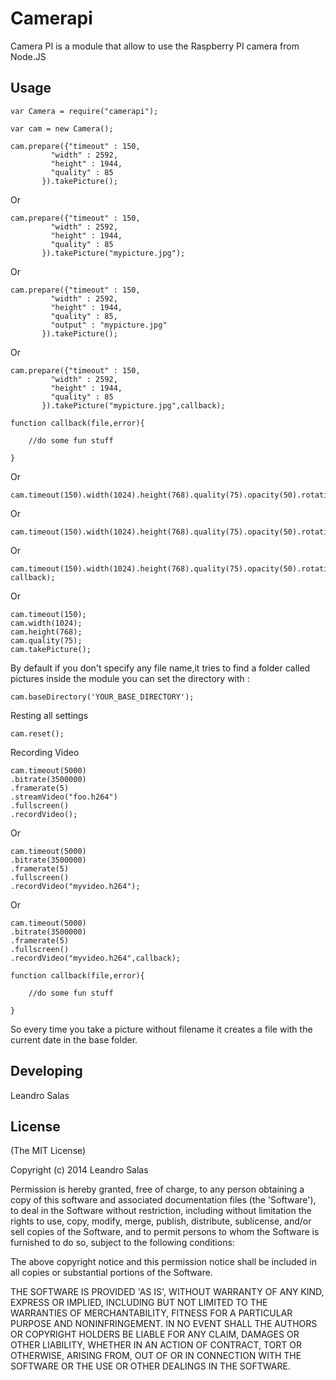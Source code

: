 
# Camerapi

Camera PI is a module that allow to use the Raspberry PI camera from Node.JS

## Usage

	var Camera = require("camerapi");

	var cam = new Camera();

	cam.prepare({"timeout" : 150, 
			 "width" : 2592,
			 "height" : 1944,
			 "quality" : 85
		   }).takePicture();

Or

	cam.prepare({"timeout" : 150, 
			 "width" : 2592,
			 "height" : 1944,
			 "quality" : 85
		   }).takePicture("mypicture.jpg");


Or 

	cam.prepare({"timeout" : 150, 
			 "width" : 2592,
			 "height" : 1944,
			 "quality" : 85,
			 "output" : "mypicture.jpg"
		   }).takePicture();


Or


	cam.prepare({"timeout" : 150, 
			 "width" : 2592,
			 "height" : 1944,
			 "quality" : 85
		   }).takePicture("mypicture.jpg",callback);
		   
	function callback(file,error){
	
		//do some fun stuff
	
	}
		 
Or		 
		   
	cam.timeout(150).width(1024).height(768).quality(75).opacity(50).rotation(180).takePicture();

Or


	cam.timeout(150).width(1024).height(768).quality(75).opacity(50).rotation(180).takePicture("mypicture.jpg");

Or

	cam.timeout(150).width(1024).height(768).quality(75).opacity(50).rotation(180).takePicture("mypicture.jpg", callback);

Or

	cam.timeout(150);
	cam.width(1024);
	cam.height(768);
	cam.quality(75);
	cam.takePicture();

By default if you don't specify any file name,it tries to find a folder called pictures inside the module
you can set the directory with : 

	cam.baseDirectory('YOUR_BASE_DIRECTORY');

Resting all settings

	cam.reset();

Recording Video

	cam.timeout(5000)
	.bitrate(3500000)
	.framerate(5)
	.streamVideo("foo.h264")
	.fullscreen()
	.recordVideo();

Or

	cam.timeout(5000)
	.bitrate(3500000)
	.framerate(5)
	.fullscreen()
	.recordVideo("myvideo.h264");

Or

	cam.timeout(5000)
	.bitrate(3500000)
	.framerate(5)
	.fullscreen()
	.recordVideo("myvideo.h264",callback);

	function callback(file,error){
	
		//do some fun stuff
	
	}

So every time you take a picture without filename it creates a file with the current date in the base folder.
  

## Developing

Leandro Salas 

## License

(The MIT License)

Copyright (c) 2014 Leandro Salas

Permission is hereby granted, free of charge, to any person obtaining a copy of this software and associated documentation files (the 'Software'), to deal in the Software without restriction, including without limitation the rights to use, copy, modify, merge, publish, distribute, sublicense, and/or sell copies of the Software, and to permit persons to whom the Software is furnished to do so, subject to the following conditions:

The above copyright notice and this permission notice shall be included in all copies or substantial portions of the Software.

THE SOFTWARE IS PROVIDED 'AS IS', WITHOUT WARRANTY OF ANY KIND, EXPRESS OR IMPLIED, INCLUDING BUT NOT LIMITED TO THE WARRANTIES OF MERCHANTABILITY, FITNESS FOR A PARTICULAR PURPOSE AND NONINFRINGEMENT. IN NO EVENT SHALL THE AUTHORS OR COPYRIGHT HOLDERS BE LIABLE FOR ANY CLAIM, DAMAGES OR OTHER LIABILITY, WHETHER IN AN ACTION OF CONTRACT, TORT OR OTHERWISE, ARISING FROM, OUT OF OR IN CONNECTION WITH THE SOFTWARE OR THE USE OR OTHER DEALINGS IN THE SOFTWARE.
